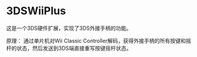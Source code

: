 # 3DSWiiPlus
这是一个3DS硬件扩展，实现了3DS外接手柄的功能。

原理：
通过单片机对Wii Classic Controller解码，获得外接手柄的所有按键和摇杆的状态，然后发送到3DS端直接重写按键摇杆状态。